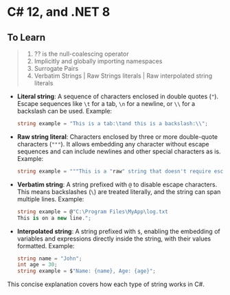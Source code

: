 # C# 12, and .NET 8

## To Learn

> 1. ?? is the null-coalescing operator
> 1. Implicitly and globally importing namespaces
> 1. Surrogate Pairs
> 1. Verbatim Strings | Raw Strings literals | Raw interpolated string literals

- **Literal string**: A sequence of characters enclosed in double quotes (`"`). Escape sequences like `\t` for a tab, `\n` for a newline, or `\\` for a backslash can be used. Example:

  ```csharp
  string example = "This is a tab:\tand this is a backslash:\\";
  ```

- **Raw string literal**: Characters enclosed by three or more double-quote characters (`"""`). It allows embedding any character without escape sequences and can include newlines and other special characters as is. Example:

  ```csharp
  string example = """This is a "raw" string that doesn't require escapes.""";
  ```

- **Verbatim string**: A string prefixed with `@` to disable escape characters. This means backslashes (`\`) are treated literally, and the string can span multiple lines. Example:

  ```csharp
  string example = @"C:\Program Files\MyApp\log.txt
  This is on a new line.";
  ```

- **Interpolated string**: A string prefixed with `$`, enabling the embedding of variables and expressions directly inside the string, with their values formatted. Example:
  ```csharp
  string name = "John";
  int age = 30;
  string example = $"Name: {name}, Age: {age}";
  ```

This concise explanation covers how each type of string works in C#.
